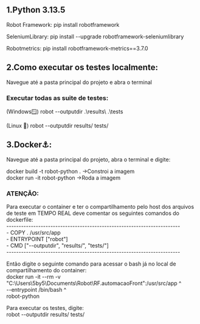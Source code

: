 <h2>1.Python 3.13.5</h2>
<p>Robot Framework: pip install robotframework</p>
<p>SeleniumLibrary: pip install --upgrade robotframework-seleniumlibrary</p>
<p>Robotmetrics: pip install robotframework-metrics==3.7.0</p>

<h2>2.Como executar os testes localmente:</h2>
<p>Navegue até a pasta principal do projeto e abra o terminal</p>
<h3>Executar todas as suite de testes:</h3>
<p>(Windows🪟) robot --outputdir .\results\ .\tests</p>
<p>(Linux 🐧) robot --outputdir results/ tests/</p>

<h2>3.Docker⚓:</h2>
<p>Navegue até a pasta principal do projeto, abra o terminal e digite:</p>
<p>docker build -t robot-python .  ->Constroi a imagem<br>
docker run -it robot-python ->Roda a imagem<br>
<H3>ATENÇÃO:</H3>
<p>Para executar o container e ter o compartilhamento pelo host dos arquivos de teste em TEMPO REAL deve comentar os seguintes comandos do dockerfile:<br>
-----------------------------------------------------------------------<br>
- COPY . /usr/src/app <br>
- ENTRYPOINT ["robot"] <br>
- CMD ["--outputdir", "results/", "tests/"]<br>
-----------------------------------------------------------------------</p>
<p>Então digite o seguinte comando para acessar o bash já no local de compartilhamento do container:<br>
docker run -it --rm -v "C:\Users\5by5\Documents\Robot\RF.automacaoFront":/usr/src/app ^<br>
--entrypoint /bin/bash ^ <br>
robot-python</p>
<p>Para executar os testes, digite:<br>
robot --outputdir results/ tests/</p>

